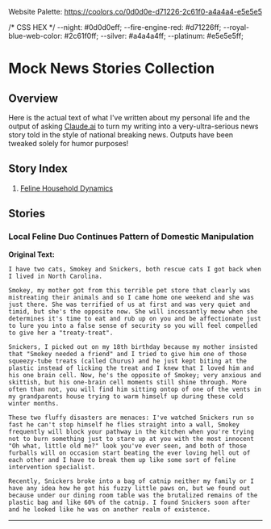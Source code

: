Website Palette:
https://coolors.co/0d0d0e-d71226-2c61f0-a4a4a4-e5e5e5

/* CSS HEX */
--night: #0d0d0eff;
--fire-engine-red: #d71226ff;
--royal-blue-web-color: #2c61f0ff;
--silver: #a4a4a4ff;
--platinum: #e5e5e5ff;


# Mock News Stories Collection

## Overview
Here is the actual text of what I've written about my personal life and the output of asking [Claude.ai](https://claude.ai/) to turn my writing into a very-ultra-serious news story told in the style of national breaking news. Outputs have been tweaked solely for humor purposes!

## Story Index
1. [Feline Household Dynamics](#local-feline-duo-continues-pattern-of-domestic-manipulation)

## Stories

### Local Feline Duo Continues Pattern of Domestic Manipulation

**Original Text:**
```
I have two cats, Smokey and Snickers, both rescue cats I got back when I lived in North Carolina.

Smokey, my mother got from this terrible pet store that clearly was mistreating their animals and so I came home one weekend and she was just there. She was terrified of us at first and was very quiet and timid, but she's the opposite now. She will incessantly meow when she determines it's time to eat and rub up on you and be affectionate just to lure you into a false sense of security so you will feel compelled to give her a "treaty-treat".

Snickers, I picked out on my 18th birthday because my mother insisted that "Smokey needed a friend" and I tried to give him one of those squeezy-tube treats (called Churus) and he just kept biting at the plastic instead of licking the treat and I knew that I loved him and his one brain cell. Now, he's the opposite of Smokey; very anxious and skittish, but his one-brain cell moments still shine through. More often than not, you will find him sitting ontop of one of the vents in my grandparents house trying to warm himself up during these cold winter months.

These two fluffy disasters are menaces: I've watched Snickers run so fast he can't stop himself he flies straight into a wall, Smokey frequently will block your pathway in the kitchen when you're trying not to burn something just to stare up at you with the most innocent "Oh what, little old me?" look you've ever seen, and both of those furballs will on occasion start beating the ever loving hell out of each other and I have to break them up like some sort of feline intervention specialist.

Recently, Snickers broke into a bag of catnip neither my family or I have any idea how he got his fuzzy little paws on, but we found out because under our dining room table was the brutalized remains of the plastic bag and like 60% of the catnip. I found Snickers soon after and he looked like he was on another realm of existence.
```

---
<!-- Copy this template for new stories:

### [Story Title]

**Original Text:**
```
[Insert original text here]
```

**News Article Version:**
```
[Insert news article version here]
```

-->